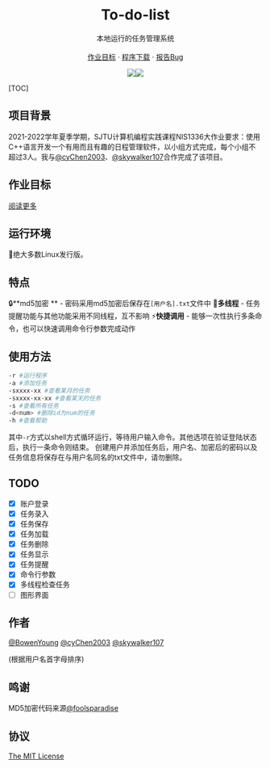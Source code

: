 <p align="center">
    <h1 align="center">To-do-list</h1>
</p>
  <p align="center">
    本地运行的任务管理系统
    <br />
    <br />
    <a href="https://github.com/BowenYoung/To-do-list/blob/main/requirements.md">作业目标</a>
    ·
    <a href="https://github.com/BowenYoung/To-do-list/releases">
    程序下载</a>
    ·
    <a href="https://github.com/BowenYoung/To-do-list/issues">报告Bug</a>
  </p>

<p align="center">
<img src="https://img.shields.io/github/license/pureink/inkrss?style=for-the-badge"/><img src="https://img.shields.io/badge/Linux-FCC624?style=for-the-badge&logo=linux&logoColor=black" />
</p>
[TOC]

## 项目背景

2021-2022学年夏季学期，SJTU计算机编程实践课程NIS1336大作业要求：使用C++语言开发一个有用而且有趣的日程管理软件，以小组方式完成，每个小组不超过3人。我与[@cyChen2003](https://github.com/cyChen2003)、[@skywalker107](https://github.com/skywalker107)合作完成了该项目。

## 作业目标

[阅读更多](https://github.com/BowenYoung/To-do-list/blob/main/requirements.md)

## 运行环境
🎉绝大多数Linux发行版。

## 特点

🔒**md5加密 ** - 密码采用md5加密后保存在`[用户名].txt`文件中
📢**多线程** - 任务提醒功能与其他功能采用不同线程，互不影响
⚡**快捷调用** - 能够一次性执行多条命令，也可以快速调用命令行参数完成动作

## 使用方法

```bash
-r #运行程序
-a #添加任务
-sxxxx-xx #查看某月的任务
-sxxxx-xx-xx #查看某天的任务
-s #查看所有任务
-d<num> #删除id为num的任务
-h #查看帮助
```

其中`-r`方式以shell方式循环运行，等待用户输入命令。其他选项在验证登陆状态后，执行一条命令则结束。
创建用户并添加任务后，用户名、加密后的密码以及任务信息将保存在与用户名同名的txt文件中，请勿删除。

## TODO

- [x] 账户登录
- [x] 任务录入
- [x] 任务保存
- [x] 任务加载
- [x] 任务删除
- [x] 任务显示
- [x] 任务提醒
- [x] 命令行参数
- [x] 多线程检查任务
- [ ] 图形界面

## 作者

[@BowenYoung](https://github.com/BowenYoung)
[@cyChen2003](https://github.com/cyChen2003)
[@skywalker107](https://github.com/skywalker107)

(根据用户名首字母排序)

## 鸣谢

MD5加密代码来源[@foolsparadise](https://github.com/foolsparadise)

## 协议

[The MIT License](https://opensource.org/licenses/MIT)

